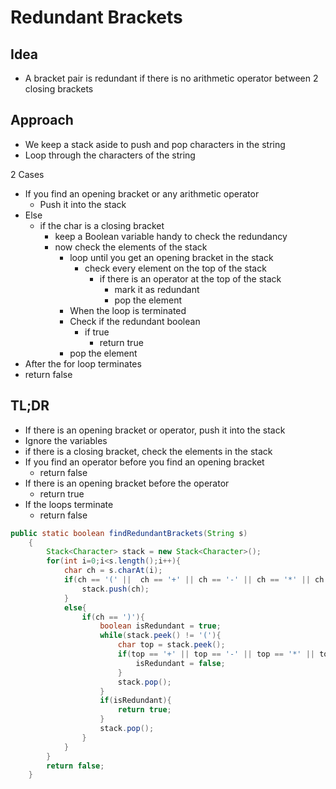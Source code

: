 # Redundant Brackets

[](https://www.codingninjas.com/codestudio/problems/redundant-brackets_975473)

## Idea

- A bracket pair is redundant if there is no arithmetic operator between 2 closing brackets

## Approach

- We keep a stack aside to push and pop characters in the string
- Loop through the characters of the string

2 Cases 

- If you find an opening bracket or any arithmetic operator
    - Push it into the stack
- Else
    - if the char is a closing bracket
        - keep a Boolean variable handy to check the redundancy
        - now check the elements of the stack
            - loop until you get an opening bracket in the stack
                - check every element on the top of the stack
                    - if there is an operator at the top of the stack
                        - mark it as redundant
                        - pop the element
            - When the loop is terminated
            - Check if the redundant boolean
                - if true
                    - return true
            - pop the element
- After the for loop terminates
- return false

## TL;DR

- If there is an opening bracket or operator, push it into the stack
- Ignore the variables
- if there is a closing bracket, check the elements in the stack
- If you find an operator before you find an opening bracket
    - return false
- If there is an opening bracket before the operator
    - return true
- If the loops terminate
    - return false

```java
public static boolean findRedundantBrackets(String s) 
    {
        Stack<Character> stack = new Stack<Character>();
        for(int i=0;i<s.length();i++){
            char ch = s.charAt(i);
            if(ch == '(' ||  ch == '+' || ch == '-' || ch == '*' || ch == '/' || ch == '%'){
                stack.push(ch);
            }
            else{
                if(ch == ')'){
                    boolean isRedundant = true;
                    while(stack.peek() != '('){
                        char top = stack.peek();
                        if(top == '+' || top == '-' || top == '*' || top == '/' || top == '%'){
                            isRedundant = false;
                        }
                        stack.pop();
                    }
                    if(isRedundant){
                        return true;
                    }
                    stack.pop();
                }   
            }
        }
        return false;
    }
```
